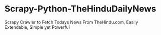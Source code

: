 # Scrapy-Python-TheHinduDailyNews
Scrapy Crawler to Fetch Todays News From TheHindu.com, Easily Extendable, Simple yet Powerful
